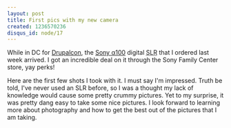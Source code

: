 ```yaml
--- 
layout: post
title: First pics with my new camera
created: 1236570236
disqus_id: node/17
---
```

While in DC for <a href="http://dc2009.drupalcon.org/">Drupalcon</a>, the <a href="http://www.dpreview.com/reviews/sonydslra100/">Sony &alpha;100</a> digital <abbr title="Single Lens Reflex">SLR</abbr> that I ordered last week arrived.  I got an incredible deal on it through the Sony Family Center store, yay perks!  

Here are the first few shots I took with it.  I must say I'm impressed.  Truth be told, I've never used an SLR before, so I was a thought my lack of knowledge would cause some pretty crummy pictures.  Yet to my surprise, it was pretty dang easy to take some nice pictures.  I look forward to learning more about photography and how to get the best out of the pictures that I am taking.
